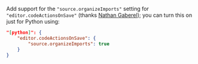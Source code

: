 Add support for the `"source.organizeImports"` setting for `"editor.codeActionsOnSave"` (thanks [Nathan Gaberel](https://github.com/n6g7)); you can turn this on just for Python using:
```json
"[python]": {
    "editor.codeActionsOnSave": {
        "source.organizeImports": true
    }
}
```
